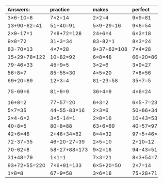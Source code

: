 | Answers: | practice | makes | perfect | ! |
| :--- | :--- | :--- | :--- | :--- |
| 3×6-10=8 | 7×2=14 | 2×2=4 | 9×9=81 | 48÷8=6 | 
| 13+90-62=41 | 51+40=91 | 5×9-29=16 | 9×6=54 | 40+47=87 | 
| 2×9-17=1 | 7×8+72=128 | 24÷6=4 | 6×3=18 | 18÷2=9 | 
| 9×8=72 | 31+3=34 | 83-82=1 | 8×3=24 | 27÷3=9 | 
| 83-70=13 | 4×7=28 | 9+37+62=108 | 7×4=28 | 59+27=86 | 
| 15+29+78=122 | 10+82=92 | 6×8=48 | 66+20=86 | 9×4=36 | 
| 79-46=33 | 45÷9=5 | 3×2=6 | 3×9=27 | 40-27=13 | 
| 56÷8=7 | 85-55=30 | 4×5=20 | 7×8=56 | 8×6=48 | 
| 69+20=89 | 12÷3=4 | 81-23=58 | 35÷7=5 | 2×7-10=4 | 
| 75-69=6 | 81÷9=9 | 36÷4=9 | 4×6=24 | 15+24-36=3 | 
| 16÷8=2 | 77-57=20 | 6÷3=2 | 6×5-7=23 | 10+45=55 | 
| 5×7=35 | 44+55-83=16 | 2×3=6 | 50+66+34=150 | 2×9=18 | 
| 2×4-6=2 | 3×5-14=1 | 2×8=16 | 10+43=53 | 26-6=20 | 
| 40÷8=5 | 80+8=88 | 63+6=69 | 40+57=97 | 9×5=45 | 
| 42+6=48 | 2+46+34=82 | 8×4=32 | 97+5+46=148 | 6×5=30 | 
| 72-37=35 | 46+20-27=39 | 2×5=10 | 2+10=12 | 6-4=2 | 
| 70-62=8 | 58+27+88=173 | 9×2=18 | 94-43=51 | 79-13=66 | 
| 31+48=79 | 1×1=1 | 7×3=21 | 8×3+54=78 | 10÷5=2 | 
| 93+72+55=220 | 7×6+91=133 | 6×5+20=50 | 2×7=14 | 6×3+70=88 | 
| 1×8=8 | 67-9=58 | 3×6=18 | 75+28+71=174 | 41+39=80 | 
